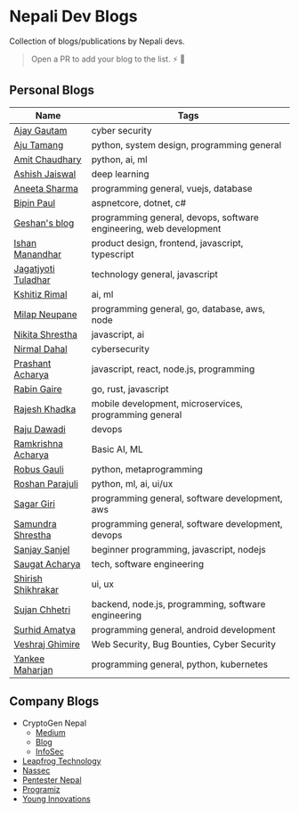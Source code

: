 # Nepali Dev Blogs

Collection of blogs/publications by Nepali devs.

> Open a PR to add your blog to the list. :zap: :rocket:

## Personal Blogs

Name | Tags
------------ | -------------
[Ajay Gautam](https://medium.com/@evilboyajay) | cyber security
[Aju Tamang](https://www.csaju.com) | python, system design, programming general
[Amit Chaudhary](https://amitness.com/) | python, ai, ml
[Ashish Jaiswal](https://jashish.com.np/blog/) | deep learning
[Aneeta Sharma](https://medium.com/@anaida07) | programming general, vuejs, database
[Bipin Paul](https://bipinpaul.com/) | aspnetcore, dotnet, c#
[Geshan's blog](https://geshan.com.np/posts/1/) | programming general, devops, software engineering, web development
[Ishan Manandhar](https://medium.com/@ishan02016) | product design, frontend, javascript, typescript
[Jagatjyoti Tuladhar](https://medium.com/@jagatjyoti.1si13cs040) | technology general, javascript
[Kshitiz Rimal](https://medium.com/@kshitizrimal) | ai, ml
[Milap Neupane](https://milapneupane.com.np/) | programming general, go, database, aws, node
[Nikita Shrestha](https://sthaniki.medium.com/) | javascript, ai
[Nirmal Dahal](https://nirmaldahal.com.np/#latestnews) | cybersecurity
[Prashant Acharya](https://medium.com/@prashaantacharya) | javascript, react, node.js, programming
[Rabin Gaire](https://medium.com/@rabin_gaire) | go, rust, javascript
[Rajesh Khadka](https://medium.com/@rajesh_khadka) | mobile development, microservices, programming general
[Raju Dawadi](https://medium.com/@dwdraju) | devops
[Ramkrishna Acharya](https://q-viper.github.io) | Basic AI, ML
[Robus Gauli](https://medium.com/@robusgauli) | python, metaprogramming
[Roshan Parajuli](https://blogs.roshanparajuli.com.np/) | python, ml, ai, ui/ux
[Sagar Giri](https://girisagar46.github.io/) | programming general, software development, aws
[Samundra Shrestha](https://www.samundra.com.np/) | programming general, software development, devops
[Sanjay Sanjel](https://dev.to/nepalilab) | beginner programming, javascript, nodejs
[Saugat Acharya](https://theboring.dev) | tech, software engineering
[Shirish Shikhrakar](https://ux360.design/) | ui, ux
[Sujan Chhetri](https://sujanchhetri.dev/blog) | backend, node.js, programming, software engineering
[Surhid Amatya](https://medium.com/@surhid.amatya) | programming general, android development
[Veshraj Ghimire](https://veshraj77.medium.com/) | Web Security, Bug Bounties, Cyber Security
[Yankee Maharjan](https://yankeexe.medium.com/) | programming general, python, kubernetes

## Company Blogs

- CryptoGen Nepal
   - [Medium](https://medium.com/cryptogennepal)
   - [Blog](https://blog.cryptogennepal.com/)
   - [InfoSec](https://infosec.cryptogennepal.com/)
- [Leapfrog Technology](https://lftechnology.com/blog)
- [Nassec](https://medium.com/nassec-cybersecurity-writeups)
- [Pentester Nepal](https://medium.com/pentesternepal/)
- [Programiz](https://www.programiz.com/blog/)
- [Young Innovations](https://blog.yipl.com.np/)
